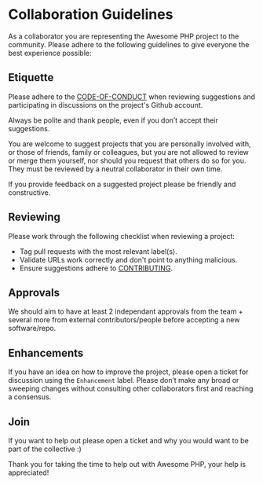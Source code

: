 # Collaboration Guidelines
As a collaborator you are representing the Awesome PHP project to the community. Please adhere to the following guidelines to give everyone the best experience possible: 

## Etiquette
Please adhere to the [CODE-OF-CONDUCT](https://github.com/ziadoz/awesome-php/blob/master/CODE-OF-CONDUCT.md) when reviewing suggestions and participating in discussions on the project's Github account.

Always be polite and thank people, even if you don’t accept their suggestions.

You are welcome to suggest projects that you are personally involved with, or those of friends, family or colleagues, but you are not allowed to review or merge them yourself, nor should you request that others do so for you. They must be reviewed by a neutral collaborator in their own time.

If you provide feedback on a suggested project please be friendly and constructive.

## Reviewing
Please work through the following checklist when reviewing a project: 

- Tag pull requests with the most relevant label(s).
- Validate URLs work correctly and don't point to anything malicious.
- Ensure suggestions adhere to [CONTRIBUTING](https://github.com/ziadoz/awesome-php/blob/master/CONTRIBUTING.md).

## Approvals
We should aim to have at least 2 independant approvals from the team + several more from external contributors/people before accepting a new software/repo.

## Enhancements
If you have an idea on how to improve the project, please open a ticket for discussion using the `Enhancement` label. Please don’t make any broad or sweeping changes without consulting other collaborators first and reaching a consensus.

## Join
If you want to help out please open a ticket and why you would want to be part of the collective :)

Thank you for taking the time to help out with Awesome PHP, your help is appreciated!

